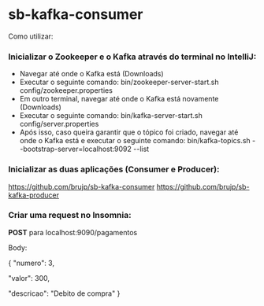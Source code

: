 # sb-kafka-consumer

Como utilizar:

### Inicializar o Zookeeper e o Kafka através do terminal no IntelliJ:

- Navegar até onde o Kafka está (Downloads)
- Executar o seguinte comando: bin/zookeeper-server-start.sh config/zookeeper.properties
- Em outro terminal, navegar até onde o Kafka está novamente (Downloads)
- Executar o seguinte comando: bin/kafka-server-start.sh config/server.properties
- Após isso, caso queira garantir que o tópico foi criado, navegar até onde o Kafka está e executar o seguinte comando:
  bin/kafka-topics.sh --bootstrap-server=localhost:9092 --list

### Inicializar as duas aplicações (Consumer e Producer):

https://github.com/brujp/sb-kafka-consumer
https://github.com/brujp/sb-kafka-producer

### Criar uma request no Insomnia:

**POST** para localhost:9090/pagamentos

Body:

{
"numero": 3,

"valor": 300,

"descricao": "Debito de compra"
}